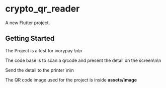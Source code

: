 # crypto_qr_reader

A new Flutter project.

## Getting Started

The Project is a test for ivorypay \n\n


The code base is to scan a qrcode and present the detail on the screen\n\n


Send the detail to the printer \n\n


The QR code image used for the project is inside  **assets/image**
